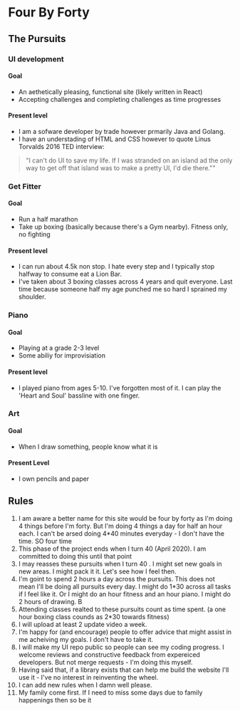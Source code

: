 # Four By Forty
## The Pursuits
### UI development
#### Goal
 * An aethetically pleasing, functional site (likely written in React)
 * Accepting challenges and completing challenges as time progresses

#### Present level
* I am a sofware developer by trade however prmarily Java and Golang. 
* I have an understading of HTML and CSS however to quote Linus Torvalds 2016 TED interview:
 > "I can't do UI to save my life. If I was stranded on an island ad the only way to get off that island was to make a pretty UI, I'd die there.""

### Get Fitter
#### Goal
* Run a half marathon
* Take up boxing (basically because there's a Gym nearby). Fitness only, no fighting

#### Present level
* I can run about 4.5k non stop. I hate every step and I typically stop halfway to consume eat a Lion Bar.
* I've taken about 3 boxing classes across 4 years and quit everyone. Last time because someone half my age punched me so hard I sprained my shoulder.

### Piano
#### Goal
* Playing at a grade 2-3 level
* Some abiliy for improvisiation

#### Present level
* I played piano from ages 5-10. I've forgotten most of it. I can play the 'Heart and Soul' bassline with one finger. 

### Art
#### Goal
* When I draw something, people know what it is 

#### Present Level
- I own pencils and paper



## Rules
1. I am aware a better name for this site would be four by forty as I'm doing 4 things before I'm forty. But I'm doing 4 things a day for half an hour each. I can't be arsed doing 4*40 minutes everyday - I don't have the time. SO four time
1. This phase of the project ends when I turn 40 (April 2020). I am committed to doing this until that point
1. I may reasses these pursuits when I turn 40 .  I might set new goals in new areas. I might pack it it. Let's see how I feel then.
1. I'm goint to spend 2 hours a day across the pursuits. This does not mean I'll be doing all pursuits every day. I might do 1*30 across all tasks if I feel like it. Or I might do an hour fitness and an hour piano. I might do 2 hours of drawing. B
1. Attending classes realted to these pursuits count as time spent. (a one hour boxing class counds as 2*30 towards fitness)
1. I will upload at least 2 update video a week.
1. I'm happy for (and encourage) people to offer advice that might assist in me acheiving my goals. I don't have to take it.
1. I will make my UI repo public so people can see my coding progress. I welcome reviews and constructive feedback from expereiced developers. But not merge requests - I'm doing this myself.
1. Having said that, if a library exists that can help me build the website I'll use it - I've no interest in reinventing the wheel.
1. I can add new rules when I damn well please.
1. My family come first. If I need to miss some days due to family happenings then so be it